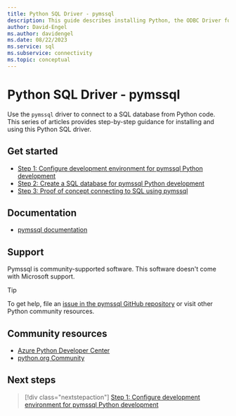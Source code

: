 ```yaml
---
title: Python SQL Driver - pymssql
description: This guide describes installing Python, the ODBC Driver for SQL Server, and pymssql. The corresponding sample code shows how to connect to and interact with a SQL database.
author: David-Engel
ms.author: davidengel
ms.date: 08/22/2023
ms.service: sql
ms.subservice: connectivity
ms.topic: conceptual
---
```


# Python SQL Driver - pymssql

Use the `pymssql` driver to connect to a SQL database from Python code. This series of articles provides step-by-step guidance for installing and using this Python SQL driver.

## Get started

- [Step 1: Configure development environment for pymssql Python development](step-1-configure-development-environment-for-pymssql-python-development.md)  
- [Step 2: Create a SQL database for pymssql Python development](step-2-create-a-sql-database-for-pymssql-python-development.md)  
- [Step 3: Proof of concept connecting to SQL using pymssql](step-3-proof-of-concept-connecting-to-sql-using-pymssql.md)  

## Documentation

- [pymssql documentation](https://pypi.org/project/pymssql/)  

## Support

Pymssql is community-supported software. This software doesn't come with Microsoft support.

> [!TIP]
> To get help, file an [issue in the pymssql GitHub repository](https://github.com/pymssql/pymssql/issues) or visit other Python community resources.

## Community resources

- [Azure Python Developer Center](https://azure.microsoft.com/develop/python/)  
- [python.org Community](https://www.python.org/community/)

## Next steps

> [!div class="nextstepaction"]
> [Step 1: Configure development environment for pymssql Python development](step-1-configure-development-environment-for-pymssql-python-development.md)
